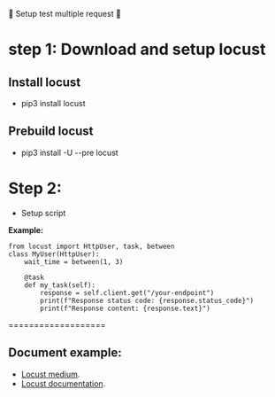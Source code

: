 🚀 Setup test multiple request 🚀

# step 1: Download and setup locust

## Install locust
  - pip3 install locust
## Prebuild locust
  - pip3 install -U --pre locust

# Step 2: 
  - Setup script

  **Example:**

  ```
  from locust import HttpUser, task, between
  class MyUser(HttpUser):
      wait_time = between(1, 3)

      @task
      def my_task(self):
          response = self.client.get("/your-endpoint")
          print(f"Response status code: {response.status_code}")
          print(f"Response content: {response.text}")
  ```

===================

## Document example:

- [Locust medium](https://medium.com/@mithun.kadyada/python-locust-for-load-testing-website-or-endpoint-url-b402eb3dbdf7).
- [Locust documentation](https://docs.locust.io/en/stable/what-is-locust.html).
